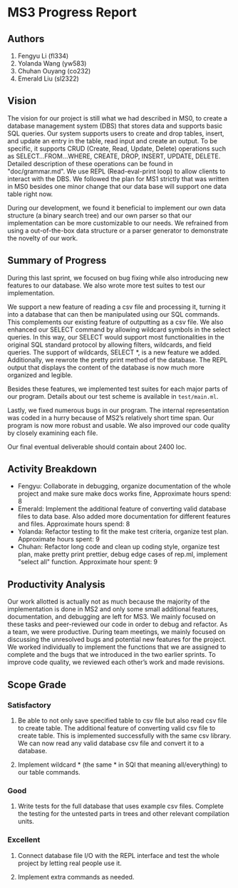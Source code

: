 # MS3 Progress Report

## Authors

1. Fengyu Li (fl334)
2. Yolanda Wang (yw583)
3. Chuhan Ouyang (co232)
4. Emerald Liu (sl2322)

## Vision

The vision for our project is still what we had described in MS0, to create a database management system (DBS) that stores data and supports basic SQL queries. Our system supports users to create and drop tables, insert, and update an entry in the table, read input and create an output. To be specific, it supports CRUD (Create, Read, Update, Delete) operations such as SELECT…FROM…WHERE, CREATE, DROP, INSERT, UPDATE, DELETE. Detailed description of these operations can be found in "doc/grammar.md". We use REPL (Read-eval-print loop) to allow clients to interact with the DBS. We followed the plan for MS1 strictly that was written in MS0 besides one minor change that our data base will support one data table right now.

During our development, we found it beneficial to implement our own data structure (a binary search tree) and our own parser so that our implementation can be more customizable to our needs. We refrained from using a out-of-the-box data structure or a parser generator to demonstrate the novelty of our work.


## Summary of Progress

During this last sprint, we focused on bug fixing while also introducing new features to our database. We also wrote more test suites to test our implementation.

We support a new feature of reading a csv file and processing it, turning it into a database that can then be manipulated using our SQL commands. This complements our existing feature of outputting as a csv file. We also enhanced our SELECT command by allowing wildcard symbols in the select queries. In this way, our SELECT would support most functionalities in the original SQL standard protocol by allowing filters, wildcards, and field queries. The support of wildcards, SELECT *, is a new feature we added. Additionally, we rewrote the pretty print method of the database. The REPL output that displays the content of the database is now much more organized and legible.

Besides these features, we implemented test suites for each major parts of our program. Details about our test scheme is available in `test/main.ml`.

Lastly, we fixed numerous bugs in our program. The internal representation was coded in a hurry because of MS2’s relatively short time span. Our program is now more robust and usable. We also improved our code quality by closely examining each file.

Our final eventual deliverable should contain about 2400 loc.

## Activity Breakdown

- Fengyu: Collaborate in debugging, organize documentation of the whole project and make sure make docs works fine, Approximate hours spend: 8
- Emerald: Implement the additional feature of converting valid database files to data base. Also added more documentation for different features and files. Approximate hours spend: 8
- Yolanda: Refactor testing to fit the make test criteria, organize test plan. Approximate hours spent: 9
- Chuhan: Refactor long code and clean up coding style, organize test plan, make pretty print prettier, debug edge cases of rep.ml, implement "select all" function. Approximate hour spent: 9

## Productivity Analysis

Our work allotted is actually not as much because the majority of the implementation is done in MS2 and only some small additional features, documentation, and debugging are left for MS3. We mainly focused on these tasks and peer-reviewed our code in order to debug and refactor.
As a team, we were productive. During team meetings, we mainly focused on discussing the unresolved bugs and potential new features for the project. We worked individually to implement the functions that we are assigned to complete and the bugs that we introduced in the two earlier sprints. To improve code quality, we reviewed each other’s work and made revisions.

## Scope Grade

### Satisfactory

1. Be able to not only save specified table to csv file but also read csv file to create table. The additional feature of converting valid csv file to create table. This is implemented successfully with the same csv library. We can now read any valid database csv file and convert it to a database. 

2. Implement wildcard * (the same * in SQl that meaning all/everything) to our table commands.


### Good
1. Write tests for the full database that uses example csv files. Complete the testing for the untested parts in trees and other relevant compilation units.


### Excellent
1. Connect database file I/O with the REPL interface and test the whole project by letting real people use it.

2. Implement extra commands as needed. 
